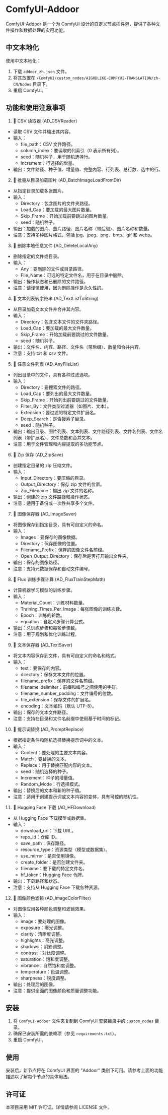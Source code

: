 # ComfyUI-Addoor

ComfyUI-Addoor 是一个为 ComfyUI 设计的自定义节点插件包，提供了各种文件操作和数据处理的实用功能。

## 中文本地化

使用中文本地化：
1. 下载 `addoor_zh.json` 文件。
2. 将其放置在 `/ComfyUI/custom_nodes/AIGODLIKE-COMFYUI-TRANSLATION/zh-CN/Nodes` 目录下。
3. 重启 ComfyUI。

## 功能和使用注意事项

1. 🌻 CSV 读取器 (AD_CSVReader)
 - 读取 CSV 文件并输出其内容。
 - 输入：
   - file_path：CSV 文件路径。
   - column_index：要读取的列索引（0 表示所有列）。
   - seed：随机种子，用于随机选择行。
   - increment：行选择的增量。
 - 输出：文件路径、种子值、增量值、完整内容、行列表、总行数、选中的行。

2. 🌻 批量从目录加载图片 (AD_BatchImageLoadFromDir)
 - 从指定目录加载多张图片。
 - 输入：
   - Directory：包含图片的文件夹路径。
   - Load_Cap：要加载的最大图片数量。
   - Skip_Frame：开始加载前要跳过的图片数量。
   - seed：随机种子。
 - 输出：加载的图片、图片路径、图片名称（带后缀）、图片名称和数量。
 - 注意：支持多种图片格式，包括 jpg、jpeg、png、bmp、gif 和 webp。

3. 🌻 删除本地任意文件 (AD_DeleteLocalAny)
 - 删除指定的文件或目录。
 - 输入：
   - Any：要删除的文件或目录路径。
   - File_Name：可选的特定文件名，用于在目录中删除。
 - 输出：操作状态和已删除的文件路径。
 - 注意：请谨慎使用，因为删除操作是永久性的。

4. 🌻 文本列表转字符串 (AD_TextListToString)
 - 从目录加载文本文件并合并其内容。
 - 输入：
   - Directory：包含文本文件的文件夹路径。
   - Load_Cap：要加载的最大文件数量。
   - Skip_Frame：开始加载前要跳过的文件数量。
   - seed：随机种子。
 - 输出：文件名、内容、路径、文件名（带后缀）、数量和合并内容。
 - 注意：支持 txt 和 csv 文件。

5. 🌻 任意文件列表 (AD_AnyFileList)
 - 列出目录中的文件，具有各种过滤选项。
 - 输入：
   - Directory：要搜索文件的路径。
   - Load_Cap：要列出的最大文件数量。
   - Skip_Frame：开始列出前要跳过的文件数量。
   - Filter_By：文件类型过滤器（如图片、文本）。
   - Extension：要过滤的特定文件扩展名。
   - Deep_Search：是否搜索子目录。
   - seed：随机种子。
 - 输出：输出目录、图片列表、文本列表、文件路径列表、文件名列表、文件名列表（带扩展名）、文件总数和合并文本。
 - 注意：用于文件管理和内容提取的多功能节点。

6. 🌻 Zip 保存 (AD_ZipSave)
 - 创建指定目录的 zip 压缩文件。
 - 输入：
   - Input_Directory：要压缩的目录。
   - Output_Directory：保存 zip 文件的位置。
   - Zip_Filename：输出 zip 文件的名称。
 - 输出：创建的 zip 文件路径和操作状态。
 - 注意：适用于备份或一次性共享多个文件。

7. 🌻 图像保存器 (AD_ImageSaver)
 - 将图像保存到指定目录，具有可自定义的命名。
 - 输入：
   - Images：要保存的图像数据。
   - Directory：保存图像的位置。
   - Filename_Prefix：保存的图像文件名前缀。
   - Open_Output_Directory：保存后是否打开输出文件夹。
 - 输出：保存的图像路径。
 - 注意：支持元数据保存和自动文件编号。

8. 🌻 Flux 训练步骤计算 (AD_FluxTrainStepMath)
 - 计算机器学习模型的训练步骤。
 - 输入：
   - Material_Count：训练材料数量。
   - Training_Times_Per_Image：每张图像的训练次数。
   - Epoch：训练的轮数。
   - equation：自定义步骤计算公式。
 - 输出：总训练步骤和每轮步骤数。
 - 注意：用于规划和优化训练过程。

9. 🌻 文本保存器 (AD_TextSaver)
 - 将文本内容保存到文件，具有可自定义的命名和格式。
 - 输入：
   - text：要保存的内容。
   - directory：保存文本文件的位置。
   - filename_prefix：保存的文件名前缀。
   - filename_delimiter：前缀和编号之间使用的字符。
   - filename_number_padding：文件编号的位数。
   - file_extension：保存文件的扩展名。
   - encoding：文本编码（默认 UTF-8）。
 - 输出：保存的文本文件路径。
 - 注意：支持在目录和文件名前缀中使用基于时间的标记。

10. 🌻 提示词替换 (AD_PromptReplace)
 - 根据指定条件和随机选择替换提示词中的文本。
 - 输入：
   - Content：要处理的主要文本内容。
   - Match：要替换的文本。
   - Replace：用于替换匹配内容的文本。
   - seed：随机选择的种子。
   - Increment：种子的增量值。
   - Random_Mode：行选择模式。
 - 输出：替换后的文本和新的种子值。
 - 注意：适用于创建提示词或文本内容的变体，具有可控的随机性。

11. 🌻 Hugging Face 下载 (AD_HFDownload)
 - 从 Hugging Face 下载模型或数据集。
 - 输入：
   - download_url：下载 URL。
   - repo_id：仓库 ID。
   - save_path：保存路径。
   - resource_type：资源类型（模型或数据集）。
   - use_mirror：是否使用镜像。
   - create_folder：是否创建文件夹。
   - filename：要下载的特定文件名。
   - hf_token：Hugging Face 令牌。
 - 输出：下载路径和状态。
 - 注意：支持从 Hugging Face 下载各种资源。

12. 🌻 图像颜色滤镜 (AD_ImageColorFilter)
 - 对图像应用各种颜色调整和滤镜效果。
 - 输入：
   - image：要处理的图像。
   - exposure：曝光调整。
   - clarity：清晰度调整。
   - highlights：高光调整。
   - shadows：阴影调整。
   - contrast：对比度调整。
   - saturation：饱和度调整。
   - vibrance：自然饱和度调整。
   - temperature：色温调整。
   - sharpness：锐度调整。
 - 输出：处理后的图像。
 - 注意：提供全面的图像颜色和质量调整功能。

## 安装

1. 将 `ComfyUI-Addoor` 文件夹复制到 ComfyUI 安装目录中的 `custom_nodes` 目录。
2. 确保已安装所需的依赖项（参见 `requirements.txt`）。
3. 重启 ComfyUI。

## 使用

安装后，新节点将在 ComfyUI 界面的 "Addoor" 类别下可用。请参考上面的功能描述以了解每个节点的具体用法。

## 许可证

本项目采用 MIT 许可证。详情请参阅 LICENSE 文件。

